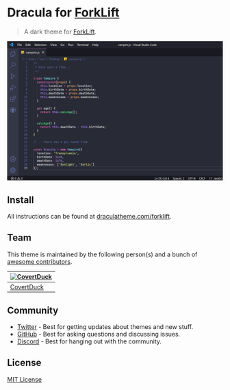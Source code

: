 # Dracula for [ForkLift](https://binarynights.com)

> A dark theme for [ForkLift](https://binarynights.com).

![Screenshot](./screenshot.png)

## Install

All instructions can be found at [draculatheme.com/forklift](https://draculatheme.com/forklift).

## Team

This theme is maintained by the following person(s) and a bunch of [awesome contributors](https://github.com/dracula/forklift/graphs/contributors).

| [![CovertDuck](https://github.com/CovertDuck.png?size=100)](https://github.com/CovertDuck) |
| ---------------------------------------------------------------------------------------- |
| [CovertDuck](https://github.com/CovertDuck)                                               |

## Community

- [Twitter](https://twitter.com/draculatheme) - Best for getting updates about themes and new stuff.
- [GitHub](https://github.com/dracula/dracula-theme/discussions) - Best for asking questions and discussing issues.
- [Discord](https://draculatheme.com/discord-invite) - Best for hanging out with the community.

## License

[MIT License](./LICENSE)
